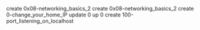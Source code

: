 create 0x08-networking_basics_2
create 0x08-networking_basics_2
create 0-change_your_home_IP
update 0
up 0
create 100-port_listening_on_localhost
